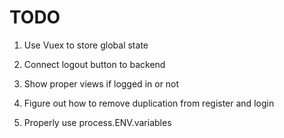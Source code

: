 # TODO

1.  Use Vuex to store global state

1.  Connect logout button to backend

1.  Show proper views if logged in or not

1.  Figure out how to remove duplication from register and login

1.  Properly use process.ENV.variables
